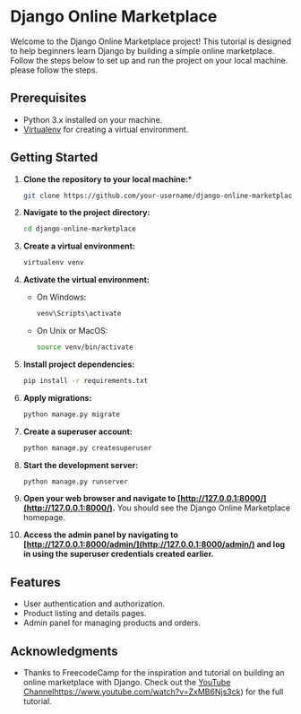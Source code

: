 # Django Online Marketplace

Welcome to the Django Online Marketplace project! This tutorial is designed to help beginners learn Django by building a simple online marketplace. Follow the steps below to set up and run the project on your local machine. please follow the steps.

## Prerequisites

- Python 3.x installed on your machine.
- [Virtualenv](https://pypi.org/project/virtualenv/) for creating a virtual environment.

## Getting Started

1. **Clone the repository to your local machine:***
    ```bash
    git clone https://github.com/your-username/django-online-marketplace.git
    ```

2. **Navigate to the project directory:**
    ```bash
    cd django-online-marketplace
    ```

3. **Create a virtual environment:**
    ```bash
    virtualenv venv
    ```

4. **Activate the virtual environment:**
    - On Windows:
        ```bash
        venv\Scripts\activate
        ```
    - On Unix or MacOS:
        ```bash
        source venv/bin/activate
        ```

5. **Install project dependencies:**
    ```bash
    pip install -r requirements.txt
    ```

6. **Apply migrations:**
    ```bash
    python manage.py migrate
    ```

7. **Create a superuser account:**
    ```bash
    python manage.py createsuperuser
    ```

8. **Start the development server:**
    ```bash
    python manage.py runserver
    ```

9. **Open your web browser and navigate to [http://127.0.0.1:8000/](http://127.0.0.1:8000/).** You should see the Django Online Marketplace homepage.

10. **Access the admin panel by navigating to [http://127.0.0.1:8000/admin/](http://127.0.0.1:8000/admin/) and log in using the superuser credentials created earlier.**

## Features

- User authentication and authorization.
- Product listing and details pages.
- Admin panel for managing products and orders.

## Acknowledgments

- Thanks to FreecodeCamp for the inspiration and tutorial on building an online marketplace with Django. Check out the [YouTube Channel](https://www.youtube.com/watch?v=ZxMB6Njs3ck)https://www.youtube.com/watch?v=ZxMB6Njs3ck) for the full tutorial.
